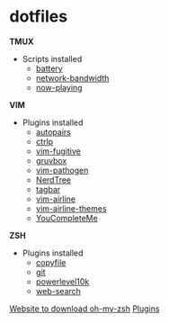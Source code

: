 # dotfiles

**TMUX**
  * Scripts installed
    * [battery](https://github.com/jldeen/bad-ass-terminal/blob/master/bin/battery.sh)
    * [network-bandwidth](https://github.com/xamut/tmux-network-bandwidth)
    * [now-playing](https://gugsrs.github.io/tmux-spotify-mac/)
 
**VIM**
  * Plugins installed
    * [autopairs](https://github.com/jiangmiao/auto-pairs)
    * [ctrlp](https://github.com/ctrlpvim/ctrlp.vim)
    * [vim-fugitive](https://github.com/tpope/vim-fugitive)
    * [gruvbox](https://github.com/morhetz/gruvbox)
    * [vim-pathogen](https://github.com/tpope/vim-pathogen)
    * [NerdTree](https://github.com/scrooloose/nerdtree)
    * [tagbar](https://github.com/preservim/tagbar)
    * [vim-airline](https://github.com/vim-airline/vim-airline)
    * [vim-airline-themes](https://github.com/vim-airline/vim-airline-themes)
    * [YouCompleteMe](https://github.com/tabnine/YouCompleteMe)
    
**ZSH**
  * Plugins installed
    * [copyfile](https://github.com/ohmyzsh/ohmyzsh/tree/master/plugins/copyfile)
    * [git](https://github.com/ohmyzsh/ohmyzsh/tree/master/plugins/git)
    * [powerlevel10k](https://github.com/romkatv/powerlevel10k)
    * [web-search](https://github.com/ohmyzsh/ohmyzsh/blob/master/plugins/web-search/web-search.plugin.zsh)
  
  [Website to download oh-my-zsh](https://ohmyz.sh)
  [Plugins](https://github.com/ohmyzsh/ohmyzsh/tree/master/plugins)

